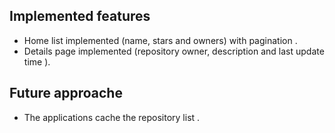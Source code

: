 
## Implemented features

- Home list implemented (name, stars and owners) with pagination .
- Details page implemented (repository owner, description and last update time ).

## Future approache
- The applications cache the repository list .
